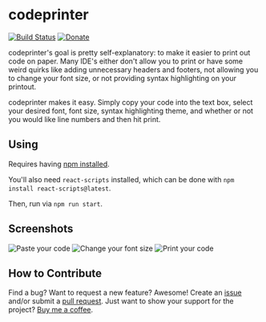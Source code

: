 # codeprinter
[![Build Status](https://travis-ci.org/jaredpetersen/codeprinter.svg?branch=master)](https://travis-ci.org/jaredpetersen/codeprinter) [![Donate](https://img.shields.io/badge/donate-%E2%9D%A4-F33452.svg)](https://paypal.me/jaredtpetersen)

codeprinter's goal is pretty self-explanatory: to make it easier to print out code on paper. Many IDE's either don't allow you to print or have some weird quirks like adding unnecessary headers and footers, not allowing you to change your font size, or not providing syntax highlighting on your printout.

codeprinter makes it easy. Simply copy your code into the text box, select your desired font, font size, syntax highlighting theme, and whether or not you would like line numbers and then hit print.

## Using

Requires having [npm installed](https://www.npmjs.com/get-npm). 

You'll also need `react-scripts` installed, which can be done with `npm install react-scripts@latest`. 

Then, run via `npm run start`. 

## Screenshots
![Paste your code](https://i.imgur.com/adhS1Cz.png)
![Change your font size](https://i.imgur.com/TlgIxpi.png)
![Print your code](https://i.imgur.com/IYHqP0z.png)

## How to Contribute
Find a bug? Want to request a new feature? Awesome! Create an [issue](https://github.com/jaredpetersen/codeprinter/issues) and/or submit a [pull request](https://github.com/jaredpetersen/codeprinter/pulls). Just want to show your support for the project? [Buy me a coffee](https://paypal.me/jaredtpetersen).
